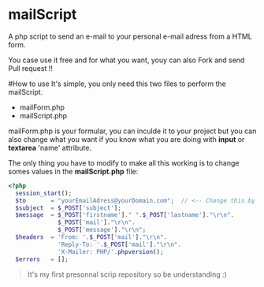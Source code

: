 # mailScript
A php script to send an e-mail to your personal e-mail adress from a HTML form.

You case use it free and for what you want, youy can also Fork and send Pull request :bangbang:

#How to use
It's simple, you only need this two files to perform the mailScript.
- mailForm.php 
- mailScript.php

mailForm.php is your formular, you can inculde it to your project but you can also change what you want if you know what you are doing with **input** or **textarea** 'name' attribute.

The only thing you have to modify to make all this working is to change somes values in the **mailScript.php** file:

```php
<?php
  session_start();
  $to       = "yourEmailAdress@yourDomain.com";  // <-- Change this by your personnal email adress
  $subject  = $_POST['subject'];
  $message  = $_POST['firstname']." ".$_POST['lastname']."\r\n".
              $_POST['mail']."\r\n".
              $_POST['message']."\r\n";
  $headers  = 'From: '.$_POST['mail']."\r\n".
              'Reply-To: '.$_POST['mail']."\r\n".
              'X-Mailer: PHP/'.phpversion();
  $errors   = [];
```



> It's my first presonnal scrip repository so be understanding :)
